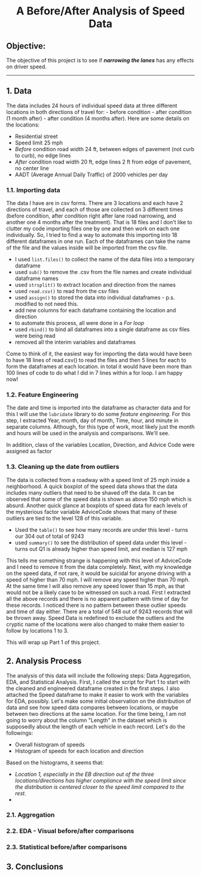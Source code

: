 <h1 style="text-align: center;">

A Before/After Analysis of Speed Data

</h1>

## Objective:

The objective of this project is to see if ***narrowing the lanes*** has any effects on driver speed.

------------------------------------------------------------------------

## 1. Data

The data includes 24 hours of individual speed data at three different locations in both directions of travel for: - before condition - after condition (1 month after) - after condition (4 months after). Here are some details on the locations:

-   Residential street
-   Speed limit 25 mph
-   *Before* condition road width 24 ft, between edges of pavement (not curb to curb), no edge lines
-   *After* condition road width 20 ft, edge lines 2 ft from edge of pavement, no center line
-   AADT (Average Annual Daily Traffic) of 2000 vehicles per day

### 1.1. Importing data

The data I have are in csv forms. There are 3 locations and each have 2 directions of travel, and each of those are collected on 3 different times (before condition, after condition right after lane road narrowing, and another one 4 months after the treatment). That is 18 files and I don't like to clutter my code importing files one by one and then work on each one individually. So, I tried to find a way to automate this importing into 18 different dataframes in one run. Each of the dataframes can take the name of the file and the values inside will be imported from the csv file.

-   I used `list.files()` to collect the name of the data files into a temporary dataframe
-   used `sub()` to remove the .csv from the file names and create individual dataframe names
-   used `strsplit()` to extract location and direction from the names
-   used `read.csv()` to read from the csv files
-   used `assign()` to stored the data into individual dataframes - p.s. modified to not need this.
-   add new columns for each dataframe containing the location and direction
-   to automate this process, all were done in a *For loop*
-   used `rbind()` to bind all dataframes into a single dataframe as csv files were being read
-   removed all the interim variables and dataframes

Come to think of it, the easiest way for importing the data would have been to have 18 lines of read.csv() to read the files and then 5 lines for each to form the dataframes at each location. in total it would have been more than 100 lines of code to do what I did in 7 lines within a for loop. I am happy now!

### 1.2. Feature Engineering

The date and time is imported into the dataframe as character data and for this I will use the `lubridate` library to do some *feature engineering*. For this step, I extracted Year, month, day of month, Time, hour, and minute in separate columns. Although, for this type of work, most likely just the month and hours will be used in the analysis and comparisons. We'll see.

In addition, class of the variables Location, Direction, and Advice Code were assigned as factor

### 1.3. Cleaning up the date from outliers

The data is collected from a roadway with a speed limit of 25 mph inside a neighborhood. A quick boxplot of the speed data shows that the data includes many outliers that need to be shaved off the data. It can be observed that some of the speed data is shown as above 150 mph which is absurd. Another quick glance at boxplots of speed data for each levels of the mysterious factor variable AdviceCode shows that many of these outliers are tied to the level 128 of this variable.

-   Used the `table()` to see how many records are under this level - turns our 304 out of total of 9243
-   used `summary()` to see the distribution of speed data under this level - turns out Q1 is already higher than speed limit, and median is 127 mph

This tells me something strange is happening with this level of AdviceCode and I need to remove it from the data completely. Next, with my knowledge on the speed data, if not rare, it would be suicidal for anyone driving with a speed of higher than 70 mph. I will remove any speed higher than 70 mph. At the same time I will also remove any speed lower than 15 mph, as that would not be a likely case to be witnessed on such a road. First I extracted all the above records and there is no apparent pattern with time of day for these records. I noticed there is no pattern between these outlier speeds and time of day either. There are a total of 548 out of 9243 records that will be thrown away. Speed Data is redefined to exclude the outliers and the cryptic name of the locations were also changed to make them easier to follow by locations 1 to 3.

This will wrap up Part 1 of this project.

## 2. Analysis Process

The analysis of this data will include the following steps: Data Aggregation, EDA, and Statistical Analysis. First, I called the script for Part 1 to start with the cleaned and engineered dataframe created in the first steps. I also attached the Speed dataframe to make it easier to work with the variables for EDA, possibly. Let's make some initial observation on the distribution of data and see how speed data compares between locations, or maybe between two directions at the same location. For the time being, I am not going to worry about the column "Length" in the dataset which is supposedly about the length of each vehicle in each record. Let's do the followings:

-   Overall histogram of speeds
-   Histogram of speeds for each location and direction

Based on the histograms, it seems that:

-   *Location 1, especially in the EB direction out of the three locations/directions has higher compliance with the speed limit since the distribution is centered closer to the speed limit compared to the rest.*
-   

### 2.1. Aggregation

### 2.2. EDA - Visual before/after comparisons

### 2.3. Statistical before/after comparisons

## 3. Conclusions
